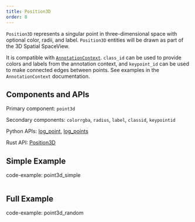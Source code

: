```yaml
---
title: Position3D
order: 8
---
```

`Position3D` represents a singular point in three-dimensional space with optional color, radii, and label. `Position3D` entities will be drawn as part of the 3D Spatial SpaceView.

It is compatible with [`AnnotationContext`](../../concepts/annotation-context.md). `class_id` can be used to provide
colors and labels from the annotation context, and `keypoint_id` can be used to make connected edges between points. See
examples in the `AnnotationContext` documentation.

## Components and APIs
Primary component: `point3d`

Secondary components: `colorrgba`, `radius`, `label`, `classid`, `keypointid`

Python APIs: [log_point](https://ref.rerun.io/docs/python/latest/common/spatial_primitives/#rerun.log_point), [log_points](https://ref.rerun.io/docs/python/latest/common/spatial_primitives/#rerun.log_points)

Rust API: [Position3D](https://docs.rs/rerun/latest/rerun/components/struct.Position3D.html)

## Simple Example
code-example: point3d_simple

<picture>
  <source media="(max-width: 480px)" srcset="https://static.rerun.io/03df4bf186a8a348443183f20bbcf81aa6466e85_point3d_simple_480w.png">
  <source media="(max-width: 768px)" srcset="https://static.rerun.io/56461e6835eebdbe1f9f3cc12025ccc017dd85ee_point3d_simple_768w.png">
  <source media="(max-width: 1024px)" srcset="https://static.rerun.io/eea941cf7d29cd7a41bc8aaeebec4a358b623081_point3d_simple_1024w.png">
  <source media="(max-width: 1200px)" srcset="https://static.rerun.io/94689c15c391b9ab7e8fbfefd695bf46a63f45a5_point3d_simple_1200w.png">
  <img src="https://static.rerun.io/32fb3e9b65bea8bd7ffff95ad839f2f8a157a933_point3d_simple_full.png" alt="">
</picture>

## Full Example

code-example: point3d_random

<picture>
  <source media="(max-width: 480px)" srcset="https://static.rerun.io/c86336081c2a3209a831abfd8d873c970839a212_point3d_random_480w.png">
  <source media="(max-width: 768px)" srcset="https://static.rerun.io/3099783f049ce15d512aa701c16286fb0a8ef6af_point3d_random_768w.png">
  <source media="(max-width: 1024px)" srcset="https://static.rerun.io/9f69a53273ac85e7c7e8841fca36301356a6293a_point3d_random_1024w.png">
  <source media="(max-width: 1200px)" srcset="https://static.rerun.io/609d4a8d4a545f1bdcfe432c9403a6deac00d4a9_point3d_random_1200w.png">
  <img src="https://static.rerun.io/7e94e1806d2c381943748abbb3bedb68d564de24_point3d_random_full.png" alt="">
</picture>
